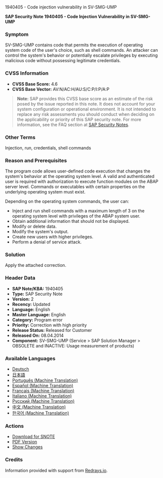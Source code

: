 1940405 - Code injection vulnerability in SV-SMG-UMP

**SAP Security Note 1940405 - Code Injection Vulnerability in SV-SMG-UMP**

### Symptom
SV-SMG-UMP contains code that permits the execution of operating system code of the user's choice, such as shell commands. An attacker can control the system's behavior or potentially escalate privileges by executing malicious code without possessing legitimate credentials.

### CVSS Information
- **CVSS Base Score:** 4.6
- **CVSS Base Vector:** AV:N/AC:H/AU:S/C:P/I:P/A:P

> **Note:** SAP provides this CVSS base score as an estimate of the risk posed by the issue reported in this note. It does not account for your system configuration or operational environment. It is not intended to replace any risk assessments you should conduct when deciding on the applicability or priority of this SAP security note. For more information, see the FAQ section at [SAP Security Notes](https://service.sap.com/securitynotes/).

### Other Terms
Injection, run, credentials, shell commands

### Reason and Prerequisites
The program code allows user-defined code execution that changes the system's behavior at the operating system level. A valid and authenticated user is required with authorization to execute function modules on the ABAP server level. Commands or executables with certain properties on the underlying operating system must exist.

Depending on the operating system commands, the user can:
- Inject and run shell commands with a maximum length of 3 on the operating system level with privileges of the ABAP system user.
- Obtain additional information that should not be displayed.
- Modify or delete data.
- Modify the system's output.
- Create new users with higher privileges.
- Perform a denial of service attack.

### Solution
Apply the attached correction.

### Header Data
- **SAP Note/KBA:** 1940405
- **Type:** SAP Security Note
- **Version:** 2
- **Recency:** Updated
- **Language:** English
- **Master Language:** English
- **Category:** Program error
- **Priority:** Correction with high priority
- **Release Status:** Released for Customer
- **Released On:** 08.04.2014
- **Component:** SV-SMG-UMP (Service > SAP Solution Manager > OBSOLETE and INACTIVE: Usage measurement of products)

### Available Languages
- [Deutsch](https://me.sap.com/notes/0001940405/D)
- [日本語](https://me.sap.com/notes/0001940405/J)
- [Português (Machine Translation)](https://me.sap.com/notes/0001940405/P)
- [Español (Machine Translation)](https://me.sap.com/notes/0001940405/S)
- [Français (Machine Translation)](https://me.sap.com/notes/0001940405/F)
- [Italiano (Machine Translation)](https://me.sap.com/notes/0001940405/I)
- [Русский (Machine Translation)](https://me.sap.com/notes/0001940405/R)
- [中文 (Machine Translation)](https://me.sap.com/notes/0001940405/1)
- [한국어 (Machine Translation)](https://me.sap.com/notes/0001940405/3)

### Actions
- [Download for SNOTE](https://notesdownloads.sap.com/note/0040000011462952017)
- [PDF Version](https://userapps.support.sap.com/sap/support/sfm/notes/print/0001940405?language=en-US&token=768736B5F34F09ECF75B1B42B63D4517)
- [Show Changes](https://me.sap.com/notesLatestChanges/0001940405/E/diff)

### Credits
Information provided with support from [Redrays.io](https://redrays.io).